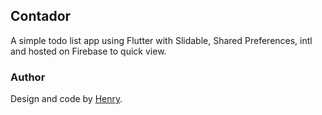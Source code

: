## Contador

A simple todo list app using Flutter with Slidable, Shared Preferences, intl and hosted on Firebase to quick view.

### Author

Design and code by [Henry](https://github.com/henrymartinsb).
